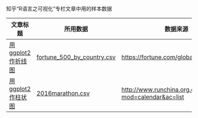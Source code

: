 知乎“R语言之可视化”专栏文章中用的样本数据

|文章标题|所用数据|数据来源|
|-----|------|-----|
|[用ggplot2作折线图](https://zhuanlan.zhihu.com/p/92770407)|[fortune_500_by_country.csv](https://github.com/bctclc/sample_data_for_R_viz/blob/master/fortune_500_by_country.csv)|https://fortune.com/global500/2019/|
|[用ggplot2作柱状图]()|[2016marathon.csv](https://github.com/bctclc/sample_data_for_R_viz/blob/master/2016marathon.csv)|http://www.runchina.org.cn/portal.php?mod=calendar&ac=list|
